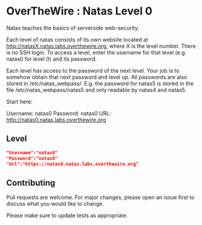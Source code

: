 # OverTheWire : Natas Level 0

Natas teaches the basics of serverside web-security.

Each level of natas consists of its own website located at http://natasX.natas.labs.overthewire.org, where X is the level number. There is no SSH login. To access a level, enter the username for that level (e.g. natas0 for level 0) and its password.

Each level has access to the password of the next level. Your job is to somehow obtain that next password and level up. All passwords are also stored in /etc/natas_webpass/. E.g. the password for natas5 is stored in the file /etc/natas_webpass/natas5 and only readable by natas4 and natas5.

Start here:

Username: natas0
Password: natas0
URL:      http://natas0.natas.labs.overthewire.org

## Level 
```json
"Username":"natas0"
"Password":"natas0"
"Url":"https://natas0.natas.labs.overthewire.org"
```

## Contributing

Pull requests are welcome. For major changes, please open an issue first
to discuss what you would like to change.

Please make sure to update tests as appropriate.

